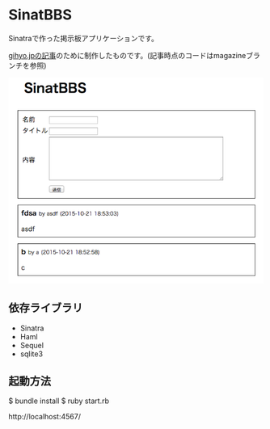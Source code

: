 # SinatBBS

Sinatraで作った掲示板アプリケーションです。

[gihyo.jpの記事](http://gihyo.jp/dev/serial/01/ruby/0009)のために制作したものです。(記事時点のコードはmagazineブランチを参照)

![](screenshot.png)

## 依存ライブラリ

* Sinatra
* Haml
* Sequel
* sqlite3

## 起動方法

  $ bundle install
  $ ruby start.rb

http://localhost:4567/
